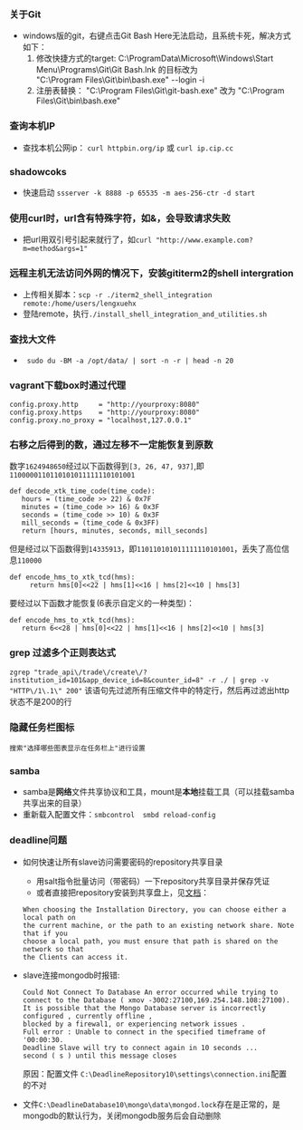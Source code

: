 ### 关于Git
* windows版的git，右键点击Git Bash Here无法启动，且系统卡死，解决方式如下：
  1. 修改快捷方式的target: C:\ProgramData\Microsoft\Windows\Start Menu\Programs\Git\Git Bash.lnk  的目标改为  
  "C:\Program Files\Git\bin\bash.exe" --login -i
  2. 注册表替换： "C:\Program Files\Git\git-bash.exe"  改为  "C:\Program Files\Git\bin\bash.exe"
  
 ### 查询本机IP 
 * 查找本机公网ip： `curl httpbin.org/ip` 或  `curl ip.cip.cc`
 
 ### shadowcoks 
 * 快速启动 `ssserver -k 8888 -p 65535 -m aes-256-ctr -d start`
 
 ### 使用curl时，url含有特殊字符，如&，会导致请求失败
 * 把url用双引号引起来就行了，如`curl "http://www.example.com?m=method&args=1"`
 
 ### 远程主机无法访问外网的情况下，安装gititerm2的shell intergration
 *  上传相关脚本：`scp -r ./iterm2_shell_integration  remote:/home/users/lengxuehx`
 *  登陆remote，执行`./install_shell_integration_and_utilities.sh`
 
 ### 查找大文件
 * ` sudo du -BM -a /opt/data/ | sort -n -r | head -n 20`
 
 
 ### vagrant下载box时通过代理
 ```
config.proxy.http     = "http://yourproxy:8080"
config.proxy.https    = "http://yourproxy:8080"
config.proxy.no_proxy = "localhost,127.0.0.1"
```
 
 ### 右移之后得到的数，通过左移不一定能恢复到原数
 数字`1624948650`经过以下函数得到`[3, 26, 47, 937]`,即`1100000110110101011111110101001`
 ```
def decode_xtk_time_code(time_code):
    hours = (time_code >> 22) & 0x7F
    minutes = (time_code >> 16) & 0x3F
    seconds = (time_code >> 10) & 0x3F
    mill_seconds = (time_code & 0x3FF)
    return [hours, minutes, seconds, mill_seconds]
```
但是经过以下函数得到`14335913`，即`110110101011111110101001`，丢失了高位信息`110000`
```
def encode_hms_to_xtk_tcd(hms):
     return hms[0]<<22 | hms[1]<<16 | hms[2]<<10 | hms[3]
```
 要经过以下函数才能恢复(6表示自定义的一种类型)：
 ```
def encode_hms_to_xtk_tcd(hms):
    return 6<<28 | hms[0]<<22 | hms[1]<<16 | hms[2]<<10 | hms[3]
```

### grep 过滤多个正则表达式
```zgrep "trade_api\/trade\/create\/?institution_id=101&app_device_id=8&counter_id=8" -r ./ | grep -v "HTTP\/1\.1\" 200"```
该语句先过滤所有压缩文件中的特定行，然后再过滤出http状态不是200的行


###  隐藏任务栏图标
```搜索"选择哪些图表显示在任务栏上"进行设置```

### samba
* samba是**网络**文件共享协议和工具，mount是**本地**挂载工具（可以挂载samba共享出来的目录）
* 重新载入配置文件：```smbcontrol  smbd reload-config```


### deadline问题
* 如何快速让所有slave访问需要密码的repository共享目录
  - 用salt指令批量访问（带密码）一下repository共享目录并保存凭证
  - 或者直接把repository安装到共享盘上，见[文档](https://docs.thinkboxsoftware.com/products/deadline/10.1/1_User%20Manual/manual/quick-install-db-repo.html)：
  ``` 
  When choosing the Installation Directory, you can choose either a local path on 
  the current machine, or the path to an existing network share. Note that if you 
  choose a local path, you must ensure that path is shared on the network so that 
  the Clients can access it.
  ```

* slave连接mongodb时报错:
     ```
     Could Not Connect To Database An error occurred while trying to connect to the Database ( xmov -3002:27100,169.254.148.108:27100). It is possible that the Mongo Database server is incorrectly configured , currently offline ,
     blocked by a firewal1, or experiencing network issues .
     Full error : Unable to connect in the specified timeframe of '00:00:30.
     Deadline Slave will try to connect again in 10 seconds ...
     second ( s ) until this message closes
     ```
     原因：配置文件 ```C:\DeadlineRepository10\settings\connection.ini```配置的不对
* 文件```C:\DeadlineDatabase10\mongo\data\mongod.lock```存在是正常的，是mongodb的默认行为，关闭mongodb服务后会自动删除